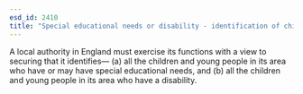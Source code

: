 ```yaml
---
esd_id: 2410
title: "Special educational needs or disability - identification of children and young people with needs"
---
```


A local authority in England must exercise its functions with a view to securing that it identifies—
(a) all the children and young people in its area who have or may have special educational needs, and
(b) all the children and young people in its area who have a disability.

